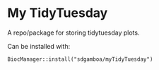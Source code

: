 # My TidyTuesday

A repo/package for storing tidytuesday plots.


Can be installed with:

```
BiocManager::install("sdgamboa/myTidyTuesday")
```
